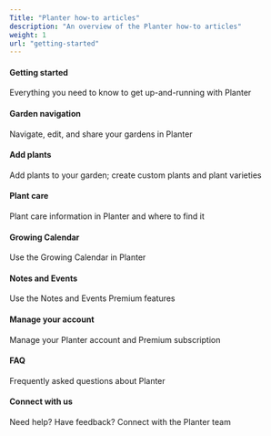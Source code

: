 ```yaml
---
Title: "Planter how-to articles"
description: "An overview of the Planter how-to articles"
weight: 1
url: "getting-started"
---
```

#### Getting started

Everything you need to know to get up-and-running with Planter

#### Garden navigation

Navigate, edit, and share your gardens in Planter

#### Add plants

Add plants to your garden; create custom plants and plant varieties

#### Plant care

Plant care information in Planter and where to find it

#### Growing Calendar

Use the Growing Calendar in Planter

#### Notes and Events

Use the Notes and Events Premium features

#### Manage your account

Manage your Planter account and Premium subscription

#### FAQ

Frequently asked questions about Planter

#### Connect with us

Need help? Have feedback? Connect with the Planter team

